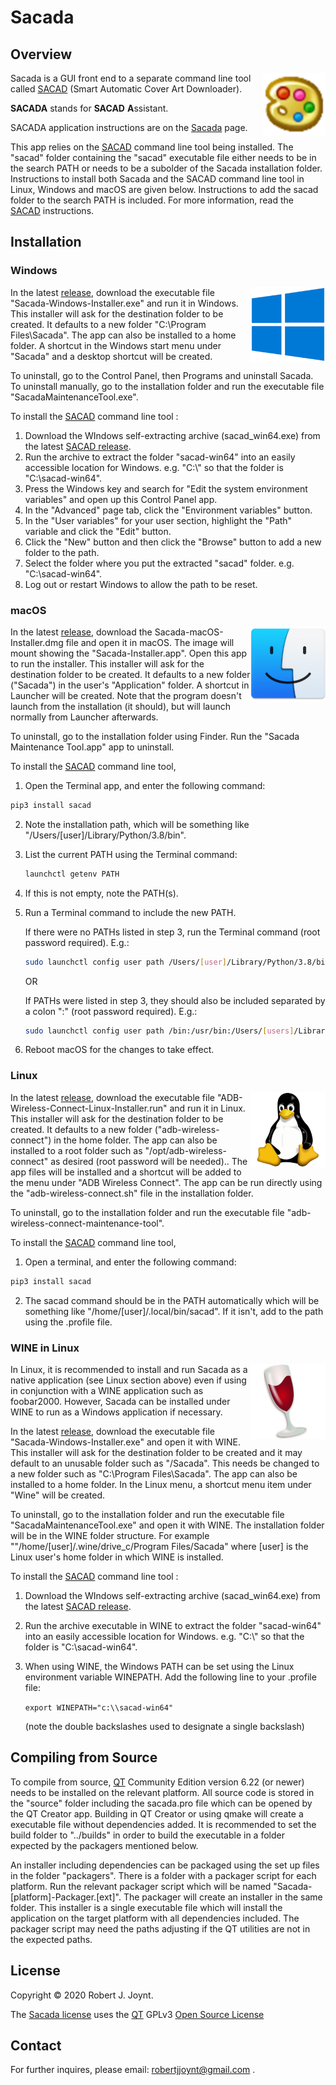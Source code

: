 # Sacada

## Overview

<img align="right" src="./images/sacada.png" alt="Sacada" style="zoom:100%;" />Sacada is a GUI front end to a separate command line tool called <a href="https://github.com/desbma/sacad">SACAD</a> (Smart Automatic Cover Art Downloader).

**SACADA** stands for **SACAD** **A**ssistant.

SACADA application instructions are on the <a href="https://github.com/Jalopy-Tech/Sacada/blob/master/Sacada.md">Sacada</a> page.

This app relies on the <a href="https://github.com/desbma/sacad">SACAD</a> command line tool being installed. The "sacad" folder containing the "sacad" executable file either needs to be in the search PATH or needs to be a subolder of the Sacada installation folder. Instructions to install both Sacada and the SACAD command line tool in Linux, Windows and macOS are given below. Instructions to add the sacad folder to the search PATH is included. For more information, read the <a href="https://github.com/desbma/sacad">SACAD</a> instructions.

## Installation

### Windows

<img align="right"  src="./images/Windows.png" alt="Windows"  /> In the latest <a href="https://github.com/Jalopy-Tech/Sacada/releases">release</a>, download the executable file "Sacada-Windows-Installer.exe" and run it in Windows. This installer will ask for the destination folder to be created. It defaults to a new folder "C:\Program Files\Sacada". The app can also be installed to a home folder. A shortcut in the Windows start menu under "Sacada" and a desktop shortcut will be created.

To uninstall, go to the Control Panel, then Programs and uninstall Sacada. To uninstall manually, go to the installation folder and run the executable file "SacadaMaintenanceTool.exe".

To install the <a href="https://github.com/desbma/sacad">SACAD</a> command line tool :

1.  Download the WIndows self-extracting archive (sacad_win64.exe) from the  latest <a href="https://github.com/desbma/sacad/releases">SACAD release</a>.  
2. Run the archive to extract the folder "sacad-win64" into an easily accessible location for Windows. e.g. "C:\\" so that the folder is "C:\\sacad-win64".
3. Press the Windows key and search for "Edit the system environment variables" and open up this Control Panel app.
4. In the "Advanced" page tab, click the "Environment variables" button.
5. In the "User variables" for your user section, highlight the "Path" variable and click the "Edit" button.
6. Click the "New" button and then click the "Browse" button to add a new folder to the path.
7. Select the folder where you put the extracted "sacad" folder. e.g. "C:\sacad-win64".
8. Log out or restart Windows to allow the path to be reset.

### macOS

<img align="right" src="./images/macOS.png" alt="macOS"  />In the latest <a href="https://github.com/Jalopy-Tech/Sacada/releases">release</a>, download the Sacada-macOS-Installer.dmg file and open it in macOS. The image will mount showing the "Sacada-Installer.app". Open this app to run the installer. This installer will ask for the destination folder to be created. It defaults to a new folder ("Sacada") in the user's "Application" folder. A shortcut in Launcher will be created. Note that the program doesn't launch from the installation (it should), but will launch normally from Launcher afterwards.

To uninstall, go to the installation folder using Finder. Run the "Sacada Maintenance Tool.app" app to uninstall.

To install the <a href="https://github.com/desbma/sacad">SACAD</a> command line tool, 

1.  Open the Terminal app, and enter the following command:

   ```bash
   pip3 install sacad
   ```

2. Note the installation path, which will be something like "/Users/[user]/Library/Python/3.8/bin". 

3. List the current PATH using the Terminal command:

   ```bash
   launchctl getenv PATH
   ```

4. If this is not empty, note the PATH(s).

5. Run a Terminal command to include the new PATH.

   If there were no PATHs listed in step 3, run the Terminal command (root password required). E.g.:

   ```bash
   sudo launchctl config user path /Users/[user]/Library/Python/3.8/bin
   ```

   OR

   If PATHs were listed in step 3, they should also be included separated by a colon ":" (root password required). E.g.:

   ```bash
   sudo launchctl config user path /bin:/usr/bin:/Users/[users]/Library/Python/3.8/bin
   ```

6. Reboot macOS for the changes to take effect.

### Linux

<img align="right" src="./images/Linux.png" alt="Linux"  />In the latest <a href="https://github.com/Jalopy-Tech/ADB-Wireless-Connect/releases">release</a>, download the executable file "ADB-Wireless-Connect-Linux-Installer.run" and run it in Linux. This installer will ask for the destination folder to be created. It defaults to a new folder ("adb-wireless-connect") in the home folder. The app can also be installed to a root folder such as "/opt/adb-wireless-connect" as desired (root password will be needed).. The app files will be installed and a shortcut will be added to the menu under "ADB Wireless Connect". The app can be run directly using the "adb-wireless-connect.sh" file in the installation folder.

To uninstall, go to the installation folder and run the executable file "adb-wireless-connect-maintenance-tool".

To install the <a href="https://github.com/desbma/sacad">SACAD</a> command line tool, 

1.  Open a terminal, and enter the following command:

   ```bash
   pip3 install sacad
   ```

2. The sacad command should be in the PATH automatically which will be something like "/home/[user]/.local/bin/sacad". If it isn't, add to the path using the .profile file.

### WINE in Linux

<img align="right" src="./images/WINE.png" alt="Linux"  />In Linux, it is recommended to install and run Sacada as a native application (see Linux section above) even if using in conjunction with a WINE application such as foobar2000. However, Sacada can be installed under WINE to run as a Windows application if necessary.

In the latest <a href="https://github.com/Jalopy-Tech/Sacada/releases">release</a>, download the executable file "Sacada-Windows-Installer.exe" and open it with WINE. This installer will ask for the destination folder to be created  and it may default to an unusable folder such as "/Sacada". This needs be changed to a new folder such as "C:\Program Files\Sacada". The app can also be installed to a home folder. In the Linux menu, a shortcut menu item under "Wine" will be created.

To uninstall, go to the installation folder and run the executable file "SacadaMaintenanceTool.exe" and open it with WINE. The installation folder will be in the WINE folder structure. For example ""/home/[user]/.wine/drive_c/Program Files/Sacada" where [user] is the Linux user's home folder in which WINE is installed.

To install the <a href="https://github.com/desbma/sacad">SACAD</a> command line tool :

1.  Download the WIndows self-extracting archive (sacad_win64.exe) from the  latest <a href="https://github.com/desbma/sacad/releases">SACAD release</a>.  

2. Run the archive executable in WINE to extract the folder "sacad-win64" into an easily accessible location for Windows. e.g. "C:\\" so that the folder is "C:\\sacad-win64".

3. When using WINE, the Windows PATH can be set using the Linux environment variable WINEPATH. Add the following line to your .profile file:

    `export WINEPATH="c:\\sacad-win64"`

   (note the double backslashes used to designate a single backslash)

## Compiling from Source

To compile from source, <a href="https://www.qt.io/">QT</a> Community Edition version 6.22 (or newer) needs to be installed on the relevant platform. All source code is stored in the "source" folder including the sacada.pro file which can be opened by the QT Creator app. Building in QT Creator or using qmake will create a executable file without dependencies added. It is recommended to set the build folder to "../builds" in order to build the executable in a folder expected by the packagers mentioned below.

An installer including dependencies can be packaged using the set up files in the folder "packagers". There is a folder with a packager script for each platform. Run the relevant packager script which will be named "Sacada-[platform]-Packager.[ext]". The packager will create an installer in the same folder. This installer is a single executable file which will install the application on the target platform with all dependencies included. The packager script may need the paths adjusting if the QT utilities are not in the expected paths.

## License

Copyright &copy; 2020 Robert J. Joynt.

The <a href="https://github.com/Jalopy-Tech/Sacada/blob/master/LICENSE.md">Sacada license</a> uses the <a href="https://www.qt.io/">QT</a> GPLv3 <a href="https://doc.qt.io/qt-5/gpl.html">Open Source License</a>

## Contact

For further inquires, please email: robertjjoynt@gmail.com .











